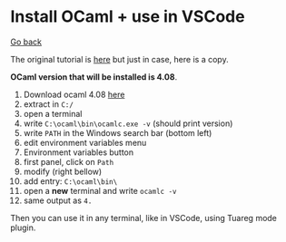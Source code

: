 # Install OCaml + use in VSCode

[Go back](..)

The original tutorial is [here](http://web4.ensiie.fr/~christophe.mouilleron/Teaching/IPF-S2/install.html)
but just in case, here is a copy.

**OCaml version that will be installed is 4.08**.

1. Download ocaml 4.08 [here](https://chadok.info/~cmouille/ocaml_4-08.zip)
2. extract in ``C:/``
3. open a terminal
4. write ``C:\ocaml\bin\ocamlc.exe -v`` (should print version)
5. write ``PATH`` in the Windows search bar (bottom left)
6. edit environment variables menu
7. Environment variables button
8. first panel, click on ``Path``
9. modify (right bellow)
10. add entry: ``C:\ocaml\bin\``
11. open a **new** terminal and write ``ocamlc -v``
12. same output as ``4.``

Then you can use it in any terminal, like in VSCode,
using Tuareg mode plugin.